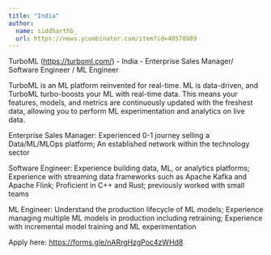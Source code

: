 ```yaml
---
title: "India"
author:
  name: siddharthb_
  url: https://news.ycombinator.com/item?id=40570989
---
```

TurboML (<a href="https:&#x2F;&#x2F;turboml.com&#x2F;" rel="nofollow">https:&#x2F;&#x2F;turboml.com&#x2F;</a>) - India - Enterprise Sales Manager&#x2F; Software Engineer &#x2F; ML Engineer

TurboML is an ML platform reinvented for real-time. ML is data-driven, and TurboML turbo-boosts your ML with real-time data. This means your features, models, and metrics are continuously updated with the freshest data, allowing you to perform ML experimentation and analytics on live data.

Enterprise Sales Manager: Experienced 0-1 journey selling a Data&#x2F;ML&#x2F;MLOps platform; An established network within the technology sector

Software Engineer: Experience building data, ML, or analytics platforms; Experience with streaming data frameworks such as Apache Kafka and Apache Flink; Proficient in C++ and Rust; previously worked with small teams

ML Engineer: Understand the production lifecycle of ML models; Experience managing multiple ML models in production including retraining; Experience with incremental model training and ML experimentation

Apply here: <a href="https:&#x2F;&#x2F;forms.gle&#x2F;nARrgHzgPoc4zWHd8" rel="nofollow">https:&#x2F;&#x2F;forms.gle&#x2F;nARrgHzgPoc4zWHd8</a>
